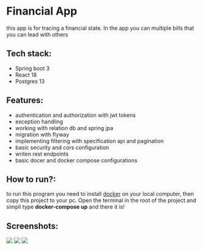 <h1>Financial App</h1>
<p>this app is for tracing a financial state. In the app you can multiple bills that you can lead with others</p>
<h2>Tech stack:</h2>
<ul>
  <li>Spring boot 3</li>
  <li>React 18</li>
  <li>Postgres 13</li>
</ul>
<h2>Features:</h2>
<ul>
  <li>authentication and authorization with jwt tokens</li>
  <li>exception handling</li>
  <li>working with relation db and spring jpa</li>
  <li>migration with flyway</li>
  <li>implementing filtering with specification api and pagination</li>
  <li>basic security and cors configuration</li>
  <li>writen rest endpoints</li>
  <li>basic docer and docker compose configurations</li>
</ul>
<h2>How to run?:</h2>
<p>to run this program you need to install <a href="https://www.docker.com/">docker</a> on your local computer, then copy this project to your pc. Open the terminal in the root of the project and simpli type <b>docker-compose up</b> and there it is!</p>
<h2>Screenshots:</h2>
<img src="https://github.com/user-attachments/assets/a0914e94-163f-4742-a2d4-d38c1e477a18"/>
<img src="https://github.com/user-attachments/assets/8008ce14-6ec7-4867-9106-e3374c705b0a"/>
<img src="https://github.com/user-attachments/assets/d3c3f4f9-d2fd-4ee5-bedb-cfefe74388d4"/>













